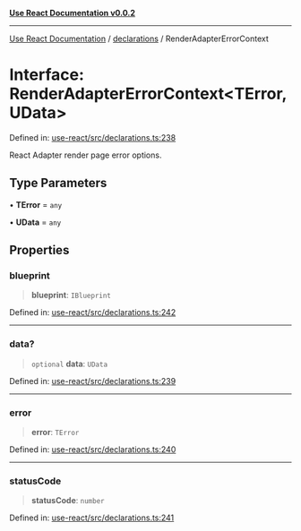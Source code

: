 [**Use React Documentation v0.0.2**](../../README.md)

***

[Use React Documentation](../../modules.md) / [declarations](../README.md) / RenderAdapterErrorContext

# Interface: RenderAdapterErrorContext\<TError, UData\>

Defined in: [use-react/src/declarations.ts:238](https://github.com/stonemjs/use-react/blob/4786d31a3beb1c9f15eb30e2c9c2b12c786b755a/src/declarations.ts#L238)

React Adapter render page error options.

## Type Parameters

• **TError** = `any`

• **UData** = `any`

## Properties

### blueprint

> **blueprint**: `IBlueprint`

Defined in: [use-react/src/declarations.ts:242](https://github.com/stonemjs/use-react/blob/4786d31a3beb1c9f15eb30e2c9c2b12c786b755a/src/declarations.ts#L242)

***

### data?

> `optional` **data**: `UData`

Defined in: [use-react/src/declarations.ts:239](https://github.com/stonemjs/use-react/blob/4786d31a3beb1c9f15eb30e2c9c2b12c786b755a/src/declarations.ts#L239)

***

### error

> **error**: `TError`

Defined in: [use-react/src/declarations.ts:240](https://github.com/stonemjs/use-react/blob/4786d31a3beb1c9f15eb30e2c9c2b12c786b755a/src/declarations.ts#L240)

***

### statusCode

> **statusCode**: `number`

Defined in: [use-react/src/declarations.ts:241](https://github.com/stonemjs/use-react/blob/4786d31a3beb1c9f15eb30e2c9c2b12c786b755a/src/declarations.ts#L241)
